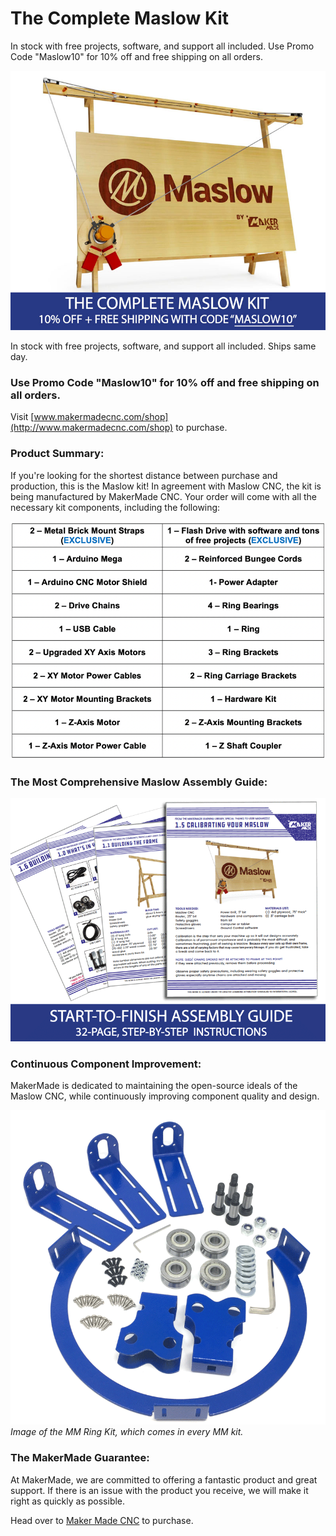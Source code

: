 # The Complete Maslow Kit

In stock with free projects, software, and support all included. Use Promo Code "Maslow10" for 10% off and free shipping on all orders.    

![Maslow by MakerMade](https://raw.githubusercontent.com/MaslowCommunityGarden/Maslow-kits-Pre-Order-/master/mainpicture.jpg)  

In stock with free projects, software, and support all included. Ships same day.  

### **Use Promo Code "Maslow10" for 10% off and free shipping on all orders.**  

Visit [www.makermadecnc.com/shop](http://www.makermadecnc.com/shop) to purchase.  

### **Product Summary:**  

If you're looking for the shortest distance between purchase and production, this is the Maslow kit! In agreement with Maslow CNC, the kit is being manufactured by MakerMade CNC. Your order will come with all the necessary kit components, including the following:  

![Maslow Kit Contents](https://raw.githubusercontent.com/MaslowCommunityGarden/Maslow-kits-Pre-Order-/master/maslowkitcontents.png)  


### **The Most Comprehensive Maslow Assembly Guide:**  

![Kit Assembly Guide](https://raw.githubusercontent.com/MaslowCommunityGarden/Maslow-kits-Pre-Order-/master/assemblyguide.png)  

### **Continuous Component Improvement:**  

MakerMade is dedicated to maintaining the open-source ideals of the Maslow CNC, while continuously improving component quality and design.  

![Kit Contents](https://raw.githubusercontent.com/MaslowCommunityGarden/Maslow-kits-Pre-Order-/master/kitcontents.png)  
*Image of the MM Ring Kit, which comes in every MM kit.*  

### **The MakerMade Guarantee:**  

At MakerMade, we are committed to offering a fantastic product and great support.  If there is an issue with the product you receive, we will make it right as quickly as possible.  

Head over to [Maker Made CNC](https://www.makermadecnc.com/shop) to purchase.  
